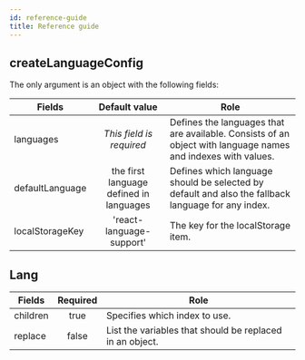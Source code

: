 ```yaml
---
id: reference-guide
title: Reference guide
---
```


## createLanguageConfig

The only argument is an object with the following fields:

| Fields          |              Default value              | Role                                                                                                         |
| --------------- | :-------------------------------------: | ------------------------------------------------------------------------------------------------------------ |
| languages       |        _This field is required_         | Defines the languages that are available. Consists of an object with language names and indexes with values. |
| defaultLanguage | the first language defined in languages | Defines which language should be selected by default and also the fallback language for any index.           |
| localStorageKey |        'react-language-support'         | The key for the localStorage item.                                                                           |

## Lang

| Fields  | Required | Role                                                     |
| ------- | :------: | -------------------------------------------------------- |
| children |   true   | Specifies which index to use.                            |
| replace |  false   | List the variables that should be replaced in an object. |
